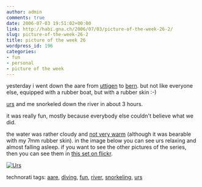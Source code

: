 ```yaml
---
author: admin
comments: true
date: 2006-07-03 19:51:02+00:00
link: http://habi.gna.ch/2006/07/03/picture-of-the-week-26-2/
slug: picture-of-the-week-26-2
title: picture of the week 26
wordpress_id: 196
categories:
- fun
- personal
- picture of the week
---
```



yesterday i went down the aare from [uttigen](http://map.search.ch/uttigen?x=146&y=-781&z=1024) to [bern](http://map.search.ch/bern?x=-194&y=600&z=1024). but not like everyone else, equipped with a rubber boat, but with a rubber skin :-)
  
[urs](http://flickr.com/photos/habi/tags/urs/) and me snorkeled down the river in about 3 hours.
  
it was really fun, mostly because everybody else couldn't believe what we did.
  
the water was rather cloudy and [not very warm](http://gutfeldt.ch/matthias/blog/singleblog.php?entry=1151896062) (although it was bearable with my 7mm rubber skin). in the image below you can see urs relaxing and almost falling asleep. if you want to see the other pictures of the series, then you can see them in [this set on flickr](http://www.flickr.com/photos/habi/sets/72157594186107656/).



[![Urs](http://habi.gna.ch/blog/images/DSC04117-tm.jpg)](http://habi.gna.ch/blog/images/DSC04117.jpg)





technorati tags: [aare](http://www.technorati.com/tag/aare), [diving](http://www.technorati.com/tag/diving), [fun](http://www.technorati.com/tag/fun), [river](http://www.technorati.com/tag/river), [snorkeling](http://www.technorati.com/tag/snorkeling), [urs](http://www.technorati.com/tag/urs)
